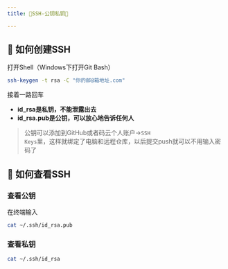 ```yaml
---
title: 🥝SSH-公钥私钥🥝

---
```


## 🔵 如何创建SSH
打开Shell（Windows下打开Git Bash）
```sh
ssh-keygen -t rsa -C "你的邮@箱地址.com"
```
接着一路回车  

- **id_rsa是私钥，不能泄露出去**
- **id_rsa.pub是公钥，可以放心地告诉任何人**

>公钥可以添加到GitHub或者码云个人账户-><code>SSH Keys</code>里，这样就绑定了电脑和远程仓库，以后提交push就可以不用输入密码了

## 🔵 如何查看SSH

### 查看公钥
在终端输入
```sh
cat ~/.ssh/id_rsa.pub
```
### 查看私钥
```sh
cat ~/.ssh/id_rsa
```